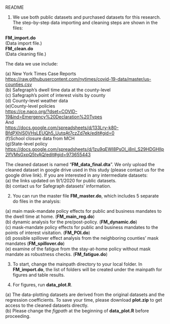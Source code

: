 README

1. We use both public datasets and purchased datasets for this research. The step-by-step data importing and cleaning steps are shown in the files:

**FM_import.do** <br/>
(Data import file.)<br/>
**FM_clean.do** <br/>
(Data cleaning file.)<br/>

The data we use include:

(a) New York Times Case Reports<br/>
https://raw.githubusercontent.com/nytimes/covid-19-data/master/us-counties.csv<br/>
(b) Safegraph’s dwell time data at the county-level<br/>
(c) Safegraph’s point of interest visits by county<br/>
(d) County-level weather data<br/>
(e)County-level policies <br/>
https://ce.naco.org/?dset=COVID-19&ind=Emergency%20Declaration%20Types<br/>
And<br/>
https://docs.google.com/spreadsheets/d/133Lry-k80-BfdPXhlS0VHsLEUQh5_UutqAt7czZd7ek/edit#gid=0<br/>
(f)School closure data from MCH<br/>
(g)State-level policy<br/>
https://docs.google.com/spreadsheets/d/1zu9qEWI8PsOI_i8nI_S29HDGHlIp2lfVMsGxpQ5tvAQ/edit#gid=973655443<br/>

The cleaned dataset is named “**FM_data_final.dta**”. We only upload the cleaned dataset in google drive used in this study (please contact us for the google drive link). If you are interested in any intermediate datasets:<br/>
(a) the links updated on 9/1/2020 for public datasets.<br/>
(b) contact us for Safegraph datasets’ information.<br/>

2. You can run the master file **FM_master.do**, which includes 5 separate do files in the analysis:

(a) main mask-mandate policy effects for public and business mandates to the dwell time at home. (**FM_main_reg.do**)<br/>
(b) dynamic analysis for the pre/post-policy. (**FM_dynamic.do**)<br/>
(c) mask-mandate policy effects for public and business mandates to the points of interest visitation. (**FM_POI.do**)<br/>
(d) possible spillover effect analysis from the neighboring counties’ mask mandates (**FM_spillover.do**)<br/>
(e) examine of the fatigue from the stay-at-home policy without mask mandate as robustness checks. (**FM_fatigue.do**)<br/>

3. To start, change the mainpath directory to your local folder. In **FM_import.do**, the list of folders will be created under the mainpath for figures and table results.

4. For figures, run **data_plot.R**.

(a) The data-plotting datasets are derived from the original datasets and the regression coefficients. To save your time, please download **plot.zip** to get access to the cleaned datasets directly. <br/>
(b) Please change the *figpath* at the beginning of **data_plot.R** before proceeding. 
